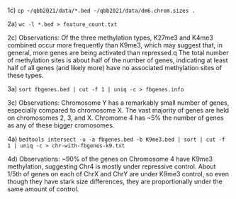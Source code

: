 1c)
```cp ~/qbb2021/data/*.bed ~/qbb2021/data/dm6.chrom.sizes .```

2a)
```wc -l *.bed > feature_count.txt```

2c) Observations:
Of the three methylation types, K27me3 and K4me3 combined occur more frequently than K9me3, which may suggest that, in general, more genes are being activated than repressed.q
The total number of methylation sites is about half of the number of genes, indicating at least half of all genes (and likely more) have no associated methylation sites of these types.

3a)
```sort fbgenes.bed | cut -f 1 | uniq -c > fbgenes.info```

3c) Observations:
Chromosome Y has a remarkably small number of genes, especially compared to chromosome X.
The vast majority of genes are held on chromosomes 2, 3, and X. Chromome 4 has ~5% the number of genes as any of these bigger cromosomes.

4a)
```bedtools intersect -u -a fbgenes.bed -b K9me3.bed | sort | cut -f 1 | uniq -c > chr-with-fbgenes-k9.txt```

4d) Observations:
~90% of the genes on Chromosome 4 have K9me3 methylation, suggesting Chr4 is mostly under repressive control.
About 1/5th of genes on each of ChrX and ChrY are under K9me3 control, so even though they have stark size differences, they are proportionally under the same amount of control.

